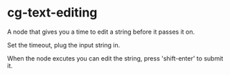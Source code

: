 # cg-text-editing
 
A node that gives you a time to edit a string before it passes it on.

Set the timeout, plug the input string in.

When the node excutes you can edit the string, press 'shift-enter' to submit it.